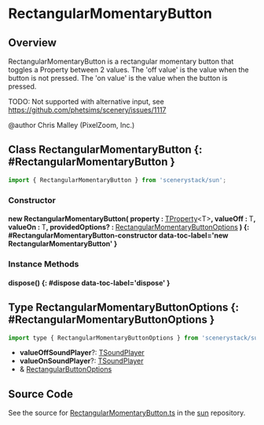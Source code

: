 # RectangularMomentaryButton

## Overview

RectangularMomentaryButton is a rectangular momentary button that toggles a Property between 2 values.
The 'off value' is the value when the button is not pressed.
The 'on value' is the value when the button is pressed.

TODO: Not supported with alternative input, see https://github.com/phetsims/scenery/issues/1117

@author Chris Malley (PixelZoom, Inc.)

## Class RectangularMomentaryButton {: #RectangularMomentaryButton }


```js
import { RectangularMomentaryButton } from 'scenerystack/sun';
```
### Constructor

#### new RectangularMomentaryButton( property : <span style="font-weight: 400;">[TProperty](../axon/TProperty.md)&lt;T&gt;</span>, valueOff : <span style="font-weight: 400;">T</span>, valueOn : <span style="font-weight: 400;">T</span>, providedOptions? : <span style="font-weight: 400;">[RectangularMomentaryButtonOptions](../sun/RectangularMomentaryButton.md#RectangularMomentaryButtonOptions)</span> ) {: #RectangularMomentaryButton-constructor data-toc-label='new RectangularMomentaryButton' }

### Instance Methods

#### dispose() {: #dispose data-toc-label='dispose' }



## Type RectangularMomentaryButtonOptions {: #RectangularMomentaryButtonOptions }


```js
import type { RectangularMomentaryButtonOptions } from 'scenerystack/sun';
```


- **valueOffSoundPlayer**?: [TSoundPlayer](../tambo/TSoundPlayer.md)
- **valueOnSoundPlayer**?: [TSoundPlayer](../tambo/TSoundPlayer.md)
- &amp; [RectangularButtonOptions](../sun/RectangularButton.md#RectangularButtonOptions)




## Source Code

See the source for [RectangularMomentaryButton.ts](https://github.com/phetsims/sun/blob/main/js/buttons/RectangularMomentaryButton.ts) in the [sun](https://github.com/phetsims/sun) repository.
